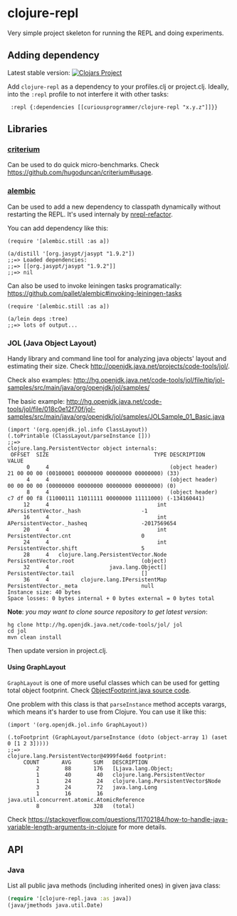 # clojure-repl

Very simple project skeleton for running the REPL and doing experiments.

## Adding dependency 

Latest stable version: 
[![Clojars Project](https://img.shields.io/clojars/v/curiousprogrammer/clojure-repl.svg)](https://clojars.org/curiousprogrammer/clojure-repl)

Add `clojure-repl` as a dependency to your profiles.clj or project.clj.
Ideally, into the `:repl` profile to not interfere it with other tasks:
```
 :repl {:dependencies [[curiousprogrammer/clojure-repl "x.y.z"]]}}
```

## Libraries

### [criterium](https://github.com/hugoduncan/criterium)

Can be used to do quick micro-benchmarks.
Check https://github.com/hugoduncan/criterium#usage.

### [alembic](https://github.com/pallet/alembic)

Can be used to add a new dependency to classpath dynamically without restarting the REPL.
It's used internaly by [nrepl-refactor](https://github.com/clojure-emacs/refactor-nrepl/blob/a425a8103413fe91f56907857c2043c32b3630a2/src/refactor_nrepl/artifacts.clj#L111).

You can add dependency like this:
```
(require '[alembic.still :as a])

(a/distill '[org.jasypt/jasypt "1.9.2"])
;;=> Loaded dependencies:
;;=> [[org.jasypt/jasypt "1.9.2"]]
;;=> nil
```

Can also be used to invoke leiningen tasks programatically: https://github.com/pallet/alembic#invoking-leiningen-tasks
```
(require '[alembic.still :as a])

(a/lein deps :tree)
;;=> lots of output...
```

### JOL (Java Object Layout)

Handy library and command line tool for analyzing java objects' layout and estimating their size.
Check http://openjdk.java.net/projects/code-tools/jol/.

Check also examples: http://hg.openjdk.java.net/code-tools/jol/file/tip/jol-samples/src/main/java/org/openjdk/jol/samples/

The basic example: http://hg.openjdk.java.net/code-tools/jol/file/018c0e12f70f/jol-samples/src/main/java/org/openjdk/jol/samples/JOLSample_01_Basic.java

```
(import '(org.openjdk.jol.info ClassLayout))
(.toPrintable (ClassLayout/parseInstance []))
;;=>
clojure.lang.PersistentVector object internals:
 OFFSET  SIZE                                 TYPE DESCRIPTION                               VALUE
      0     4                                      (object header)                           21 00 00 00 (00100001 00000000 00000000 00000000) (33)
      4     4                                      (object header)                           00 00 00 00 (00000000 00000000 00000000 00000000) (0)
      8     4                                      (object header)                           c7 df 00 f8 (11000111 11011111 00000000 11111000) (-134160441)
     12     4                                  int APersistentVector._hash                   -1
     16     4                                  int APersistentVector._hasheq                 -2017569654
     20     4                                  int PersistentVector.cnt                      0
     24     4                                  int PersistentVector.shift                    5
     28     4   clojure.lang.PersistentVector.Node PersistentVector.root                     (object)
     32     4                   java.lang.Object[] PersistentVector.tail                     []
     36     4          clojure.lang.IPersistentMap PersistentVector._meta                    null
Instance size: 40 bytes
Space losses: 0 bytes internal + 0 bytes external = 0 bytes total
```

**Note**: *you may want to clone source repository to get latest version*:

```
hg clone http://hg.openjdk.java.net/code-tools/jol/ jol
cd jol
mvn clean install
```

Then update version in project.clj.


#### Using GraphLayout

`GraphLayout` is one of more useful classes which can be used for getting total object footprint.
Check [ObjectFootprint.java source code](http://hg.openjdk.java.net/code-tools/jol/file/018c0e12f70f/jol-cli/src/main/java/org/openjdk/jol/operations/ObjectFootprint.java).

One problem with this class is that `parseInstance` method accepts varargs,
which means it's harder to use from Clojure.
You can use it like this:

```
(import '(org.openjdk.jol.info GraphLayout))

(.toFootprint (GraphLayout/parseInstance (doto (object-array 1) (aset 0 [1 2 3]))))
;;=>
clojure.lang.PersistentVector@4999f4e6d footprint:
     COUNT       AVG       SUM   DESCRIPTION
         2        88       176   [Ljava.lang.Object;
         1        40        40   clojure.lang.PersistentVector
         1        24        24   clojure.lang.PersistentVector$Node
         3        24        72   java.lang.Long
         1        16        16   java.util.concurrent.atomic.AtomicReference
         8                 328   (total)
```

Check https://stackoverflow.com/questions/11702184/how-to-handle-java-variable-length-arguments-in-clojure
for more details.

## API

### Java

List all public java methods (including inherited ones) in given java class:
```clojure
(require '[clojure-repl.java :as java])
(java/jmethods java.util.Date)
```

